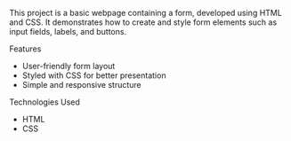 This project is a basic webpage containing a form, developed using HTML and CSS.
It demonstrates how to create and style form elements such as input fields, labels, and buttons.

Features
- User-friendly form layout
- Styled with CSS for better presentation
- Simple and responsive structure
  
Technologies Used
- HTML
- CSS
